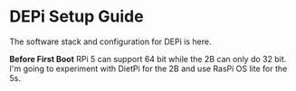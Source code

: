 # DEPi Setup Guide
The software stack and configuration for DEPi is here. 

**Before First Boot**
RPi 5 can support 64 bit while the 2B can only do 32 bit. I'm going to experiment with DietPi for the 2B and use RasPi OS lite for the 5s.